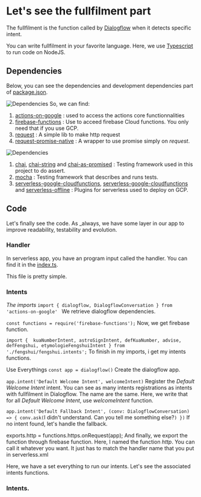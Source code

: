 # Let's see the fullfilment part
The fullfilment is the function called by [Dialogflow](https://www.dialogflow.com) when it detects specific intent.

You can write fullfilment in your favorite language. Here, we use [Typescript](https://www.typescriptlang.org/) to run code on NodeJS. 

## Dependencies
Below, you can see the dependencies and development  dependencies part of [package.json](../../package.json). 

![Dependencies](img/deps.png)
So, we can find:
1. [actions-on-google](https://www.npmjs.com/package/actions-on-google) : used to access the actions core functionnalities
2. [firebase-functions](https://www.npmjs.com/package/firebase-functions) : Use to acceed firebase Cloud functions. You only need that if you use GCP. 
3. [request](https://www.npmjs.com/package/request) : A simple lib to make http request
3. [request-promise-native](https://www.npmjs.com/package/request-promise-native) : A wrapper to use promise simply on _request_.

![Dependencies](img/deps-dev.png)
1. [chai](https://www.npmjs.com/package/chai), [chai-string](https://www.npmjs.com/package/chai-string) and [chai-as-promised](https://www.npmjs.com/package/chai-as-promised) : Testing framework used in this project to do assert.
2. [mocha](https://www.npmjs.com/package/mocha) : Testing framework that describes and runs tests.
3. [serverless-google-cloudfunctions](https://www.npmjs.com/package/serverless-google-cloudfunctions), [serverless-google-cloudfunctions](https://www.npmjs.com/package/serverless-offline) and [serverless-offline](https://www.npmjs.com/package/serverless-plugin-typescript) : Plugins for serverless used to deploy on GCP.

## Code
Let's finally see the code. 
As _always, we have some layer in our app to improve readability, testability and evolution.

### Handler
In serverless app, you have an program input called the handler. 
You can find it in the [index.ts](../../index.ts).

This file is pretty simple. 

### Intents
*The imports*
`import {
  dialogflow,
  DialogflowConversation
} from 'actions-on-google'
`
We retrieve dialogflow dependencies. 

`const functions = require('firebase-functions');`
Now, we get firebase function. 

`import { 
  kuaNumberIntent,
  astroSignIntent,
  defKuaNumber,
  advise,
  defFengshui,
  etymologieFengshuiIntent
} from './fengshui/fengshui.intents';`
To finish in my imports, i get my intents functions. 

Use Everythings
`const app = dialogflow()`
Create the dialogflow app. 

`app.intent('Default Welcome Intent', welcomeIntent)`
Register the _Default Welcome Intent_ intent. You can see as many intents registrations as intents with fullfilment in Dialogflow. The name are the same. Here, we write that for all _Default Welcome Intent_, use _welcomeIntent_ function.

`app.intent('Default Fallback Intent', (conv: DialogflowConversation) => {
  conv.ask(`I didn't understand. Can you tell me something else?`)
})`
If no intent found, let's handle the fallback.

exports.http = functions.https.onRequest(app);
And finally, we export the function through firebase function.
Here, I named the function _http_. You can call it whatever you want. It just has to match the handler name that you put in serverless.xml

Here, we have a set everything to run our intents. Let's see the associated intents functions.

### Intents.

